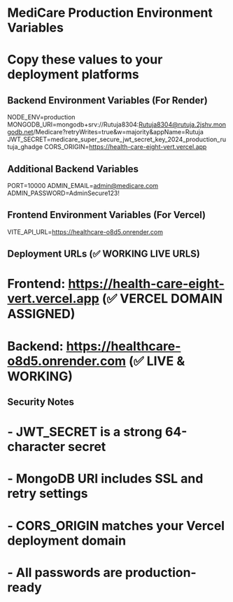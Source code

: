 # MediCare Production Environment Variables
# Copy these values to your deployment platforms

## Backend Environment Variables (For Render)
NODE_ENV=production
MONGODB_URI=mongodb+srv://Rutuja8304:Rutuja8304@rutuja.2jshv.mongodb.net/Medicare?retryWrites=true&w=majority&appName=Rutuja
JWT_SECRET=medicare_super_secure_jwt_secret_key_2024_production_rutuja_ghadge
CORS_ORIGIN=https://health-care-eight-vert.vercel.app

## Additional Backend Variables
PORT=10000
ADMIN_EMAIL=admin@medicare.com
ADMIN_PASSWORD=AdminSecure123!

## Frontend Environment Variables (For Vercel)
VITE_API_URL=https://healthcare-o8d5.onrender.com



## Deployment URLs (✅ WORKING LIVE URLS)
# Frontend: https://health-care-eight-vert.vercel.app (✅ VERCEL DOMAIN ASSIGNED)
# Backend: https://healthcare-o8d5.onrender.com (✅ LIVE & WORKING)

## Security Notes
# - JWT_SECRET is a strong 64-character secret
# - MongoDB URI includes SSL and retry settings
# - CORS_ORIGIN matches your Vercel deployment domain
# - All passwords are production-ready
